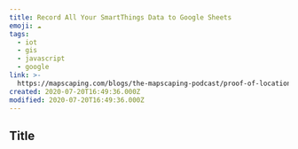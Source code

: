 ```yaml
---
title: Record All Your SmartThings Data to Google Sheets
emoji: ☁
tags:
  - iot
  - gis
  - javascript
  - google
link: >-
  https://mapscaping.com/blogs/the-mapscaping-podcast/proof-of-location-bringing-the-blockchain-to-the-real-world
created: 2020-07-20T16:49:36.000Z
modified: 2020-07-20T16:49:36.000Z
---
```


## Title
